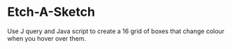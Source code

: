 # Etch-A-Sketch
Use J query and Java script to create a 16 grid of boxes that change colour when you hover over them.
